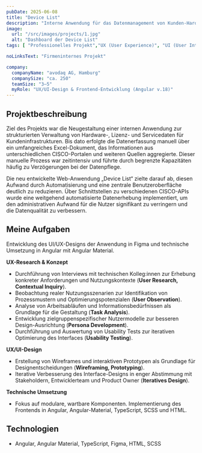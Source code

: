 ```yaml
---
pubDate: 2025-06-08
title: "Device List"
description: "Interne Anwendung für das Datenmanagement von Kunden-Hardware und -Software"
image:
  url: "/src/images/projects/1.jpg"
  alt: "Dashboard der Device List"
tags: [ "Professionelles Projekt","UX (User Experience)", "UI (User Interface)", "Frontend-Entwicklung" ]

noLinksText: "Firmeninternes Projekt"

company:
  companyName: "avodaq AG, Hamburg"
  companySize: "ca. 250"
  teamSize: "3–5"
  myRole: "UX/UI-Design & Frontend-Entwicklung (Angular v.18)"
---
```


## Projektbeschreibung

Ziel des Projekts war die Neugestaltung einer internen Anwendung zur strukturierten Verwaltung von Hardware-, Lizenz-
und Servicedaten für Kundeninfrastrukturen. Bis dato erfolgte die Datenerfassung manuell über ein umfangreiches
Excel-Dokument, das Informationen aus unterschiedlichen CISCO-Portalen und weiteren Quellen aggregierte. Dieser manuelle
Prozess war zeitintensiv und führte durch begrenzte Kapazitäten häufig zu Verzögerungen bei der Datenpflege.

Die neu entwickelte Web-Anwendung „Device List“ zielte darauf ab, diesen Aufwand durch Automatisierung und eine zentrale
Benutzeroberfläche deutlich zu reduzieren. Über Schnittstellen zu verschiedenen CISCO-APIs wurde eine weitgehend
automatisierte Datenerhebung implementiert, um den administrativen Aufwand für die Nutzer signifikant zu verringern und
die Datenqualität zu verbessern.

## Meine Aufgaben

Entwicklung des UI/UX-Designs der Anwendung in Figma und technische Umsetzung in Angular mit Angular Material.

**UX-Research & Konzept**

- Durchführung von Interviews mit technischen Kolleg:innen zur Erhebung konkreter Anforderungen und Nutzungskontexte
  (**User Research, Contextual Inquiry**).
- Beobachtung realer Nutzungsszenarien zur Identifikation von Prozessmustern und Optimierungspotenzialen (**User
  Observation**).
- Analyse von Arbeitsabläufen und Informationsbedürfnissen als Grundlage für die Gestaltung (**Task Analysis**).
- Entwicklung zielgruppenspezifischer Nutzermodelle zur besseren Design-Ausrichtung (**Persona Development**).
- Durchführung und Auswertung von Usability Tests zur iterativen Optimierung des Interfaces (**Usability Testing**).

**UX/UI-Design**

- Erstellung von Wireframes und interaktiven Prototypen als Grundlage für Designentscheidungen (**Wireframing,
  Prototyping**).
- Iterative Verbesserung des Interface-Designs in enger Abstimmung mit Stakeholdern, Entwicklerteam und Product Owner
  (**Iteratives Design**).

**Technische Umsetzung**

- Fokus auf modulare, wartbare Komponenten. Implementierung des Frontends in Angular, Angular-Material, TypeScript, SCSS
und HTML.

## Technologien

- Angular, Angular Material, TypeScript, Figma, HTML, SCSS